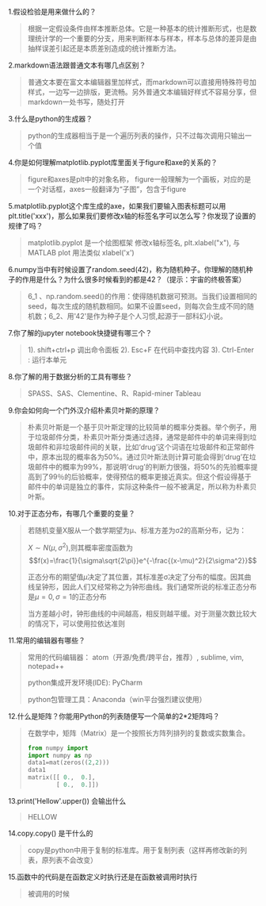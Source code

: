 1.假设检验是用来做什么的？

> 根据一定假设条件由样本推断总体。它是一种基本的统计推断形式，也是数理统计学的一个重要的分支，用来判断样本与样本，样本与总体的差异是由抽样误差引起还是本质差别造成的统计推断方法。

2.markdown语法跟普通文本有哪几点区别？

> 普通文本要在富文本编辑器里加样式，而markdown可以直接用特殊符号加样式，一边写一边排版，更流畅。另外普通文本编辑好样式不容易分享，但markdown一处书写，随处打开

3.什么是python的生成器？

> python的生成器相当于是一个遍历列表的操作，只不过每次调用只输出一个值

4.你是如何理解matplotlib.pyplot库里面关于figure和axe的关系的？

> figure和axes是plt中的对象名称， figure一般理解为一个画板，对应的是一个对话框，axes一般翻译为“子图”，包含于figure

5.matplotlib.pyplot这个库生成的axe，如果我们要输入图表标题可以用plt.title('xxx')，那么如果我们要修改x轴的标签名字可以怎么写？你发现了设置的规律了吗？

> matplotlib.pyplot 是一个绘图框架
> 修改x轴标签名, plt.xlabel("x"), 与MATLAB plot 用法类似 xlabel('x')

6.numpy当中有时候设置了random.seed(42)，称为随机种子。你理解的随机种子的作用是什么？为什么很多时候看到的都是42？（提示：宇宙的终极答案）

> 6_1 、np.random.seed()的作用：使得随机数据可预测。当我们设置相同的seed，每次生成的随机数相同。如果不设置seed，则每次会生成不同的随机数；6_2、用'42'是作为种子是个人习惯,起源于一部科幻小说。

7.你了解的jupyter notebook快捷键有哪三个？

>  1). shift+ctrl+p  调出命令面板   2). Esc+F 在代码中查找内容   3). Ctrl-Enter : 运行本单元

8.你了解的用于数据分析的工具有哪些？

> SPASS、SAS、Clementine、R、Rapid-miner Tableau

9.你会如何向一个门外汉介绍朴素贝叶斯的原理？

> 朴素贝叶斯是一个基于贝叶斯定理的比较简单的概率分类器。举个例子，用于垃圾邮件分类，朴素贝叶斯分类通过选择，通常是邮件中的单词来得到垃圾邮件和非垃圾邮件间的关联，比如‘drug’这个词语在垃圾邮件和正常邮件中，原本出现的概率各为50%。通过贝叶斯法则计算可能会得到‘drug’在垃圾邮件中的概率为99%，那说明‘drug’的判断力很强，将50%的先验概率提高到了99％的后验概率，使得预估的概率更接近真实。但这个假设得基于邮件中的单词是独立的事件，实际这种条件一般不被满足，所以称为朴素贝叶斯。

10.对于正态分布，有哪几个重要的变量？

> 若随机变量X服从一个数学期望为μ、标准方差为σ2的高斯分布，记为：
>
> $X∼N(μ,σ^2)$,则其概率密度函数为$$f(x)=\frac{1}{\sigma\sqrt{2\pi}}e^{-\frac{(x-\mu)^2}{2\sigma^2}}$$
>
> 正态分布的期望值$μ$决定了其位置，其标准差σ决定了分布的幅度。因其曲线呈钟形，因此人们又经常称之为钟形曲线。我们通常所说的标准正态分布是$μ = 0,σ = 1$的正态分布
>
> 当方差越小时，钟形曲线的中间越高，相反则越平缓。对于测量次数比较大的情况下，可以使用拉依达准则

11.常用的编辑器有哪些？

> 常用的代码编辑器： atom（开源/免费/跨平台，推荐）, sublime, vim, notepad++
>
> python集成开发环境(IDE): PyCharm
>
> python包管理工具：Anaconda（win平台强烈建议使用）

12.什么是矩阵？你能用Python的列表随便写一个简单的2*2矩阵吗？

> 在数学中，矩阵（Matrix）是一个按照长方阵列排列的复数或实数集合。                                          
>
> ```python
> from numpy import                        
> import numpy as np                     
> data1=mat(zeros((2,2)))                
> data1                                              
> matrix([[ 0.,  0.],
>         [ 0.,  0.]])
> ```

13.print('Hellow'.upper()) 会输出什么

> HELLOW

14.copy.copy() 是干什么的

> copy是python中用于复制的标准库。用于复制列表（这样再修改新的列表，原列表不会改变）

15.函数中的代码是在函数定义时执行还是在函数被调用时执行

> 被调用的时候